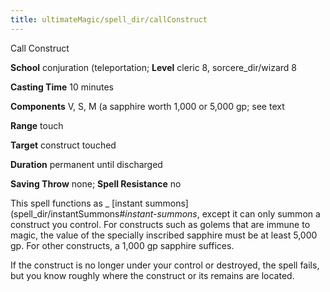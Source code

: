 ```yaml
---
title: ultimateMagic/spell_dir/callConstruct
---
```

Call Construct

**School** conjuration (teleportation; **Level** cleric 8, sorcere_dir/wizard 8

**Casting Time** 10 minutes

**Components** V, S, M (a sapphire worth 1,000 or 5,000 gp; see text

**Range** touch

**Target** construct touched

**Duration** permanent until discharged

**Saving Throw** none; **Spell Resistance** no

This spell functions as _ [instant summons](spell_dir/instantSummons#_instant-summons_, except it can only summon a construct you control. For constructs such as golems that are immune to magic, the value of the specially inscribed sapphire must be at least 5,000 gp. For other constructs, a 1,000 gp sapphire suffices.

If the construct is no longer under your control or destroyed, the spell fails, but you know roughly where the construct or its remains are located.

